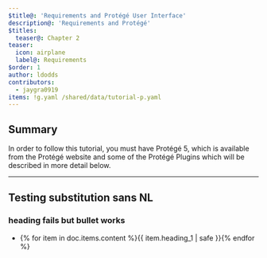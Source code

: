 ```yaml
---
$title@: 'Requirements and Protégé User Interface'
description@: 'Requirements and Protégé'
$titles:
  teaser@: Chapter 2
teaser:
  icon: airplane
  label@: Requirements
$order: 1
author: ldodds
contributors:
  - jaygra0919
items: !g.yaml /shared/data/tutorial-p.yaml
---
```


## Summary

In order to follow this tutorial, you must have &#x0050;&#x0072;&#x006F;&#x0074;&#x00E9;&#x0067;&#x00E9;&#x000A; 5, which is available from the Protégé website and some of the Protégé Plugins which will be described in more detail below.

***

## Testing substitution sans NL

### heading fails but bullet works

-  {% for item in doc.items.content %}{{ item.heading_1 | safe }}{% endfor %}
